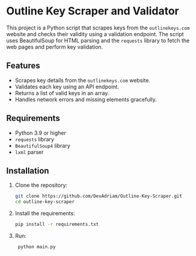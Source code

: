 # Outline Key Scraper and Validator

This project is a Python script that scrapes keys from the `outlinekeys.com` website and checks their validity using a validation endpoint. The script uses BeautifulSoup for HTML parsing and the `requests` library to fetch the web pages and perform key validation.

## Features

- Scrapes key details from the `outlinekeys.com` website.
- Validates each key using an API endpoint.
- Returns a list of valid keys in an array.
- Handles network errors and missing elements gracefully.

## Requirements

- Python 3.9 or higher
- `requests` library
- `BeautifulSoup4` library
- `lxml` parser

## Installation

1. Clone the repository:

   ```bash
   git clone https://github.com/DevAdriam/Outline-Key-Scraper.git
   cd outline-key-scraper
   ```

2. Install the requirements:

   ```bash
   pip install -r requirements.txt
   ```

3. Run:
   ```bash
    python main.py
   ```
